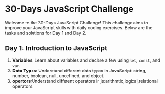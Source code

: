 
# 30-Days JavaScript Challenge

Welcome to the 30-Days JavaScript Challenge! This challenge aims to improve your JavaScript skills with daily coding exercises. Below are the tasks and solutions for Day 1 and Day 2.

## Day 1: Introduction to JavaScript
1. **Variables**: Learn about variables and declare a few using `let`, `const`, and `var`.
2. **Data Types**: Understand different data types in JavaScript: string, number, boolean, null, undefined, and object.
3. **opertors**:Understand different operators in js:arithmtic,logical,relational operators.

